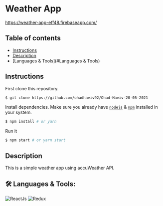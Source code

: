 # Weather App

https://weather-app-eff48.firebaseapp.com/

## Table of contents
* [Instructions](#Instructions)
* [Description](#Description)
* [Languages & Tools](#Languages & Tools)


## Instructions

First clone this repository.
```bash
$ git clone https://github.com/ohadhaviv92/Ohad-Haviv-20-05-2021
```

Install dependencies. Make sure you already have [`nodejs`](https://nodejs.org/en/) & [`npm`](https://www.npmjs.com/) installed in your system.
```bash
$ npm install # or yarn
```

Run it
```bash
$ npm start # or yarn start
```

## Description
This is a simple weather app using accuWeather API.
 
## 🛠️ **Languages & Tools:**
![ReactJs](https://img.shields.io/badge/-React-blue?style=for-the-badge&logo=react)
![Redux](https://img.shields.io/badge/Redux-593D88?style=for-the-badge&logo=redux&logoColor=white)
